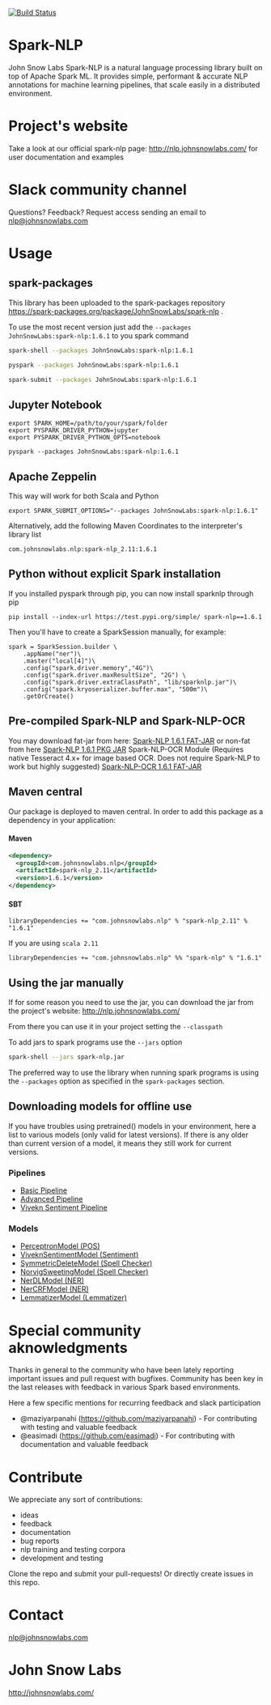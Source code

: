 [![Build Status](https://travis-ci.org/JohnSnowLabs/spark-nlp.svg?branch=master)](https://travis-ci.org/JohnSnowLabs/spark-nlp)
# Spark-NLP
John Snow Labs Spark-NLP is a natural language processing library built on top of Apache Spark ML. It provides simple, performant & accurate NLP annotations for machine learning pipelines, that scale easily in a distributed environment.

# Project's website
Take a look at our official spark-nlp page: http://nlp.johnsnowlabs.com/ for user documentation and examples

# Slack community channel
Questions? Feedback? Request access sending an email to nlp@johnsnowlabs.com

# Usage

## spark-packages

This library has been uploaded to the spark-packages repository https://spark-packages.org/package/JohnSnowLabs/spark-nlp .

To use the most recent version just add the `--packages JohnSnowLabs:spark-nlp:1.6.1` to you spark command

```sh
spark-shell --packages JohnSnowLabs:spark-nlp:1.6.1
```

```sh
pyspark --packages JohnSnowLabs:spark-nlp:1.6.1
```

```sh
spark-submit --packages JohnSnowLabs:spark-nlp:1.6.1
```

## Jupyter Notebook

```
export SPARK_HOME=/path/to/your/spark/folder
export PYSPARK_DRIVER_PYTHON=jupyter
export PYSPARK_DRIVER_PYTHON_OPTS=notebook

pyspark --packages JohnSnowLabs:spark-nlp:1.6.1
```

## Apache Zeppelin
This way will work for both Scala and Python
```
export SPARK_SUBMIT_OPTIONS="--packages JohnSnowLabs:spark-nlp:1.6.1"
```
Alternatively, add the following Maven Coordinates to the interpreter's library list
```
com.johnsnowlabs.nlp:spark-nlp_2.11:1.6.1
```

## Python without explicit Spark installation
If you installed pyspark through pip, you can now install sparknlp through pip
```
pip install --index-url https://test.pypi.org/simple/ spark-nlp==1.6.1
```
Then you'll have to create a SparkSession manually, for example:
```
spark = SparkSession.builder \
    .appName("ner")\
    .master("local[4]")\
    .config("spark.driver.memory","4G")\
    .config("spark.driver.maxResultSize", "2G") \
    .config("spark.driver.extraClassPath", "lib/sparknlp.jar")\
    .config("spark.kryoserializer.buffer.max", "500m")\
    .getOrCreate()
```

## Pre-compiled Spark-NLP and Spark-NLP-OCR
You may download fat-jar from here:
[Spark-NLP 1.6.1 FAT-JAR](https://s3.amazonaws.com/auxdata.johnsnowlabs.com/spark-nlp-assembly-1.6.1.jar)
or non-fat from here
[Spark-NLP 1.6.1 PKG JAR](http://repo1.maven.org/maven2/com/johnsnowlabs/nlp/spark-nlp_2.11/1.6.1/spark-nlp_2.11-1.6.1.jar)
Spark-NLP-OCR Module (Requires native Tesseract 4.x+ for image based OCR. Does not require Spark-NLP to work but highly suggested)
[Spark-NLP-OCR 1.6.1 FAT-JAR](https://s3.amazonaws.com/auxdata.johnsnowlabs.com/spark-nlp-ocr-assembly-1.6.1.jar)

## Maven central

Our package is deployed to maven central. In order to add this package as a dependency in your application:

#### Maven

```xml
<dependency>
  <groupId>com.johnsnowlabs.nlp</groupId>
  <artifactId>spark-nlp_2.11</artifactId>
  <version>1.6.1</version>
</dependency>
```

#### SBT
```sbtshell
libraryDependencies += "com.johnsnowlabs.nlp" % "spark-nlp_2.11" % "1.6.1"
```

If you are using `scala 2.11`

```sbtshell
libraryDependencies += "com.johnsnowlabs.nlp" %% "spark-nlp" % "1.6.1"
```

## Using the jar manually 

If for some reason you need to use the jar, you can download the jar from the project's website: http://nlp.johnsnowlabs.com/

From there you can use it in your project setting the `--classpath`

To add jars to spark programs use the `--jars` option

```sh
spark-shell --jars spark-nlp.jar
```

The preferred way to use the library when running spark programs is using the `--packages` option as specified in the `spark-packages` section.

## Downloading models for offline use

If you have troubles using pretrained() models in your environment, here a list to various models (only valid for latest versions).
If there is any older than current version of a model, it means they still work for current versions.

### Pipelines
* [Basic Pipeline](https://s3.amazonaws.com/auxdata.johnsnowlabs.com/public/models/pipeline_basic_en_1.6.0_2_1530947669208.zip)
* [Advanced Pipeline](https://s3.amazonaws.com/auxdata.johnsnowlabs.com/public/models/pipeline_advanced_en_1.6.0_2_1530947692578.zip)
* [Vivekn Sentiment Pipeline](https://s3.amazonaws.com/auxdata.johnsnowlabs.com/public/models/pipeline_vivekn_en_1.5.4_2_1526672003128.zip)

### Models
* [PerceptronModel (POS)](https://s3.amazonaws.com/auxdata.johnsnowlabs.com/public/models/pos_fast_en_1.6.0_2_1530947179686.zip)
* [ViveknSentimentModel (Sentiment)](https://s3.amazonaws.com/auxdata.johnsnowlabs.com/public/models/vivekn_fast_en_1.5.3_2_1525275364141.zip)
* [SymmetricDeleteModel (Spell Checker)](https://s3.amazonaws.com/auxdata.johnsnowlabs.com/public/models/spell_sd_fast_en_1.5.3_2_1525273109034.zip)
* [NorvigSweetingModel (Spell Checker)](https://s3.amazonaws.com/auxdata.johnsnowlabs.com/public/models/spell_fast_en_1.5_2_1522181401412.zip)
* [NerDLModel (NER)](https://s3.amazonaws.com/auxdata.johnsnowlabs.com/public/models/as_fast_dl_en_1.5.2_2_1525218818894.zip)
* [NerCRFModel (NER)](https://s3.amazonaws.com/auxdata.johnsnowlabs.com/public/models/ner_precise_en_1.5_2_1522918062000.zip)
* [LemmatizerModel (Lemmatizer)](https://s3.amazonaws.com/auxdata.johnsnowlabs.com/public/models/lemma_fast_en_1.5_2_1522181347222.zip)

# Special community aknowledgments
Thanks in general to the community who have been lately reporting important issues and pull request with bugfixes.
Community has been key in the last releases with feedback in various Spark based environments.

Here a few specific mentions for recurring feedback and slack participation
* @maziyarpanahi (https://github.com/maziyarpanahi) - For contributing with testing and valuable feedback
* @easimadi (https://github.com/easimadi) - For contributing with documentation and valuable feedback

# Contribute
We appreciate any sort of contributions:
* ideas
* feedback
* documentation
* bug reports
* nlp training and testing corpora
* development and testing

Clone the repo and submit your pull-requests! Or directly create issues in this repo.

# Contact
nlp@johnsnowlabs.com

# John Snow Labs
http://johnsnowlabs.com/
